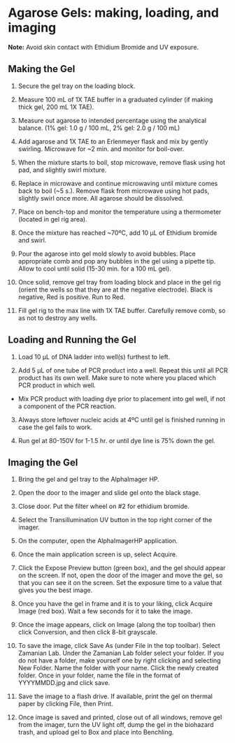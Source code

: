 # Agarose Gels: making, loading, and imaging

**Note:** Avoid skin contact with Ethidium Bromide and UV exposure.

## Making the Gel
1. Secure the gel tray on the loading block.

2. Measure 100 mL of 1X TAE buffer in a graduated cylinder (if making thick gel, 200 mL 1X TAE).

3. Measure out agarose to intended percentage using the analytical balance. (1% gel: 1.0 g / 100 mL, 2% gel: 2.0 g / 100 mL)

4. Add agarose and 1X TAE to an Erlenmeyer flask and mix by gently swirling. Microwave for ~2 min. and monitor for boil-over.

5. When the mixture starts to boil, stop microwave, remove flask using hot pad, and slightly swirl mixture.

6. Replace in microwave and continue microwaving until mixture comes back to boil (~5 s.). Remove flask from microwave using hot pads, slightly swirl once more. All agarose should be dissolved.

7. Place on bench-top and monitor the temperature using a thermometer (located in gel rig area).

8. Once the mixture has reached ~70ºC, add 10 μL of Ethidium bromide and swirl.

9. Pour the agarose into gel mold slowly to avoid bubbles. Place appropriate comb and pop any bubbles in the gel using a pipette tip. Allow to cool until solid (15-30 min. for a 100 mL gel).

10. Once solid, remove gel tray from loading block and place in the gel rig (orient the wells so that they are at the negative electrode). Black is negative, Red is positive. Run to Red.

11. Fill gel rig to the max line with 1X TAE buffer. Carefully remove comb, so as not to destroy any wells.

## Loading and Running the Gel

1. Load 10 μL of DNA ladder into well(s) furthest to left.

2. Add 5 µL of one tube of PCR product into a well. Repeat this until all PCR product has its own well. Make sure to note where you placed which PCR product in which well.

  - Mix PCR product with loading dye prior to placement into gel well, if not a component of the PCR reaction.

3. Always store leftover nucleic acids at 4ºC until gel is finished running in case the gel fails to work.

4. Run gel at 80-150V for 1-1.5 hr. or until dye line is 75% down the gel.

## Imaging the Gel

1. Bring the gel and gel tray to the AlphaImager HP.

2. Open the door to the imager and slide gel onto the black stage.

3. Close door. Put the filter wheel on #2 for ethidium bromide.

4. Select the Transillumination UV button in the top right corner of the imager.

5. On the computer, open the AlphaImagerHP application.

6. Once the main application screen is up, select Acquire.

7. Click the Expose Preview button (green box), and the gel should appear on the screen. If not, open the door of the imager and move the gel, so that you can see it on the screen. Set the exposure time to a value that gives you the best image.

8. Once you have the gel in frame and it is to your liking, click Acquire Image (red box). Wait a few seconds for it to take the image.

9. Once the image appears, click on Image (along the top toolbar) then click Conversion, and then click 8-bit grayscale.

10. To save the image, click Save As (under File in the top toolbar). Select Zamanian Lab. Under the Zamanian Lab folder select your folder. If you do not have a folder, make yourself one by right clicking and selecting New Folder. Name the folder with your name. Click the newly created folder. Once in your folder, name the file in the format of YYYYMMDD.jpg and click save.

11. Save the image to a flash drive. If available, print the gel on thermal paper by clicking File, then Print.

13. Once image is saved and printed, close out of all windows, remove gel from the imager, turn the UV light off, dump the gel in the biohazard trash, and upload gel to Box and place into Benchling.
